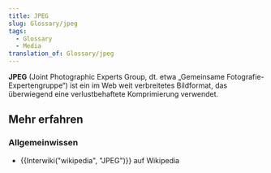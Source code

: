 ```yaml
---
title: JPEG
slug: Glossary/jpeg
tags:
  - Glossary
  - Media
translation_of: Glossary/jpeg
---
```

**JPEG** (Joint Photographic Experts Group, dt. etwa „Gemeinsame Fotografie-Expertengruppe“) ist ein im Web weit verbreitetes Bildformat, das überwiegend eine verlustbehaftete Komprimierung verwendet.

## Mehr erfahren

### Allgemeinwissen

- {{Interwiki("wikipedia", "JPEG")}} auf Wikipedia
